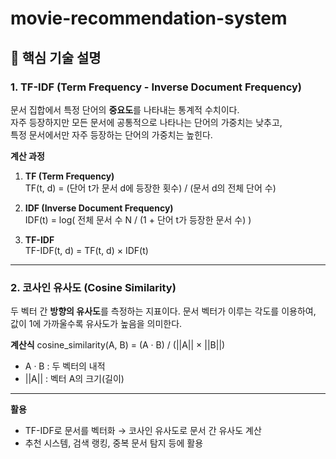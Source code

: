 # movie-recommendation-system
## 📌 핵심 기술 설명

### 1. TF-IDF (Term Frequency - Inverse Document Frequency)
문서 집합에서 특정 단어의 **중요도**를 나타내는 통계적 수치이다.  
자주 등장하지만 모든 문서에 공통적으로 나타나는 단어의 가중치는 낮추고,  
특정 문서에서만 자주 등장하는 단어의 가중치는 높힌다.

**계산 과정**
1. **TF (Term Frequency)**  
   TF(t, d) = (단어 t가 문서 d에 등장한 횟수) / (문서 d의 전체 단어 수)

2. **IDF (Inverse Document Frequency)**  
   IDF(t) = log( 전체 문서 수 N / (1 + 단어 t가 등장한 문서 수) )

3. **TF-IDF**  
   TF-IDF(t, d) = TF(t, d) × IDF(t)
---

### 2. 코사인 유사도 (Cosine Similarity)
두 벡터 간 **방향의 유사도**를 측정하는 지표이다.
문서 벡터가 이루는 각도를 이용하여, 값이 1에 가까울수록 유사도가 높음을 의미한다.

**계산식**
cosine_similarity(A, B) = (A · B) / (||A|| × ||B||)

- A · B : 두 벡터의 내적
- ||A|| : 벡터 A의 크기(길이)

---

**활용**
- TF-IDF로 문서를 벡터화 → 코사인 유사도로 문서 간 유사도 계산  
- 추천 시스템, 검색 랭킹, 중복 문서 탐지 등에 활용
